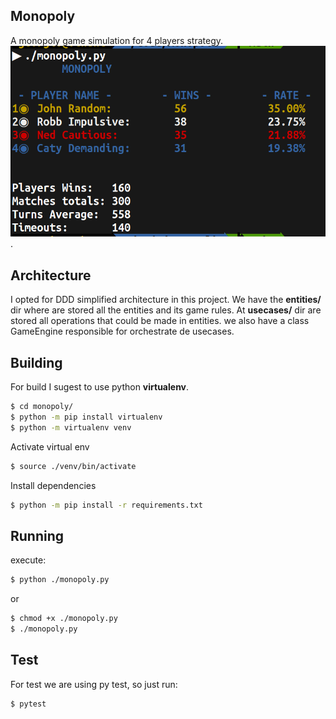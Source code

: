 Monopoly
---

A monopoly game simulation for 4 players strategy.
![screenshot](https://github.com/gfonseca/monopoly/blob/main/assets/screenshot.png?raw=true "Monopoly").

## Architecture
I opted for DDD simplified architecture in this project. We have the **entities/**
dir where are stored all the entities and its game rules. At **usecases/** dir
are stored all operations that could be made in entities. we also have a class 
GameEngine responsible for orchestrate de usecases.


## Building
For build I sugest to use python **virtualenv**.
``` bash
$ cd monopoly/
$ python -m pip install virtualenv
$ python -m virtualenv venv
```

Activate virtual env
``` bash
$ source ./venv/bin/activate
```

Install dependencies
``` bash
$ python -m pip install -r requirements.txt
```

## Running
execute: 
``` bash
$ python ./monopoly.py
```
or
``` bash
$ chmod +x ./monopoly.py
$ ./monopoly.py
```

## Test
For test we are using py test, so just run:
``` bash
$ pytest
```
